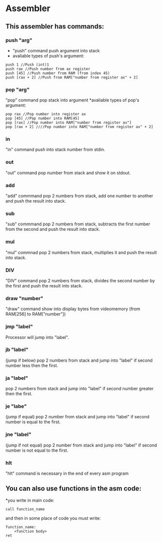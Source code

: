 # Assembler
## This assembler has commands:
### push "arg"
* "push" command push argument into stack
* avaliable types of push's argument:
```
push 1 //Push (int)1
push rax //Push number from ax register
push [45] //Push number from RAM (from index 45)
push [rax + 2] //Push from RAM["number from register ax" + 2]
```
### pop "arg"
"pop" command pop stack into argument
*avaliable types of pop's argument:
```
pop rax //Pop number into register ax
pop [45] //Pop number into RAM[45]
pop [rax] //Pop number into RAM["number from register ax"]
pop [rax + 2] ////Pop number into RAM["number from register ax" + 2]
```
### in
"in" command push into stack number from stdin.
### out
"out" command pop number from stack and show it on stdout.
### add
"add" commmand pop 2 numbers from stack, add one number to another and push the result into stack.
### sub
"sub" commmand pop 2 numbers from stack, subtracts the first number from the second and push the result into stack. 
### mul
"mul" commnad pop 2 numbers from stack, multiplies it and push the result into stack.
### DIV
"DIV" command pop 2 numbers from stack, divides the second number by the first and push the result into stack.
### draw "number"
"draw" command show into display bytes from videomemory (from RAM[256] to RAM["number"])
### jmp "label"
Processor will jump into "label".
### jb "label"
(jump if below) pop 2 numbers from stack and jump into "label" if second number less then the first.
### ja "label"
pop 2 numbers from stack and jump into "label" if second number greater then the first.
### je "labe"
(jump if equal) pop 2 number from stack and jump into "label" if second number is equal to the first.
### jne "label"
(jump if not equal) pop 2 number from stack and jump into "label" if second number is not equal to the first.
### hlt
"hlt" command is necessary in the end of every asm program

## You can also use functions in the asm code:
*you write in main code:
```
call function_name
```
and then in some place of code you must write:
```
function_name:
    <function body>
ret
```